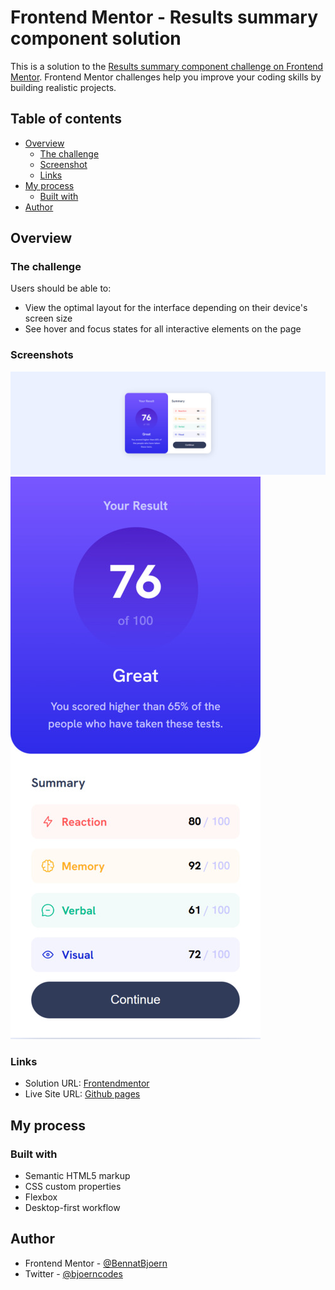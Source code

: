 # Frontend Mentor - Results summary component solution

This is a solution to the [Results summary component challenge on Frontend Mentor](https://www.frontendmentor.io/challenges/results-summary-component-CE_K6s0maV). Frontend Mentor challenges help you improve your coding skills by building realistic projects. 

## Table of contents

- [Overview](#overview)
  - [The challenge](#the-challenge)
  - [Screenshot](#screenshot)
  - [Links](#links)
- [My process](#my-process)
  - [Built with](#built-with)
- [Author](#author)

## Overview

### The challenge

Users should be able to:

- View the optimal layout for the interface depending on their device's screen size
- See hover and focus states for all interactive elements on the page

### Screenshots

![Desktop](./design/desktop-design-screenshot.jpg)
![Mobile](./design/mobile-design-screenshot.jpg)

### Links

- Solution URL: [Frontendmentor](https://www.frontendmentor.io/solutions/results-summary-component-using-flexbox-qUkFNNsdQT)
- Live Site URL: [Github pages](https://bennatbjoern.github.io/results-summary-component/)

## My process

### Built with

- Semantic HTML5 markup
- CSS custom properties
- Flexbox
- Desktop-first workflow

## Author

- Frontend Mentor - [@BennatBjoern](https://www.frontendmentor.io/profile/BennatBjoern)
- Twitter - [@bjoerncodes](https://twitter.com/bjoerncodes)

